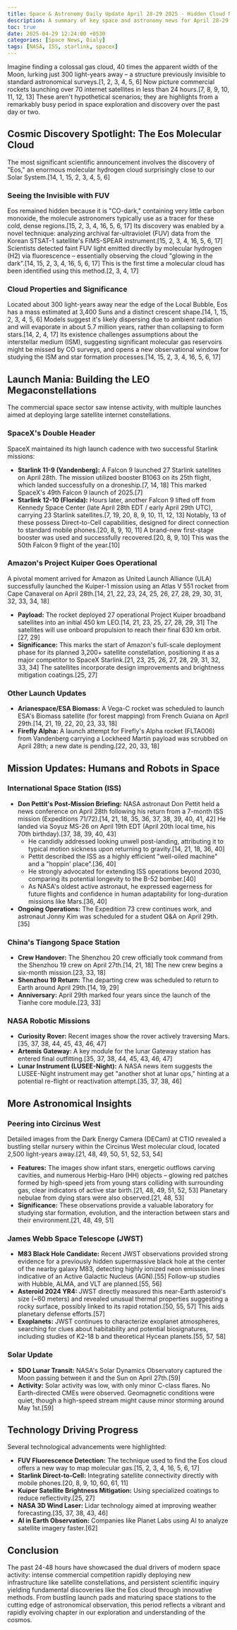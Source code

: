 ```yaml
---
title: Space & Astronomy Daily Update April 28-29 2025 - Hidden Cloud Near Earth and Launch Flurry
description: A summary of key space and astronomy news for April 28-29 2025 including the Eos molecular cloud discovery SpaceX and Kuiper launches ISS updates and telescope findings.
toc: true
date: 2025-04-29 12:24:00 +0530
categories: [Space News, Dialy]
tags: [NASA, ISS, starlink, spacex]
---
```


Imagine finding a colossal gas cloud, 40 times the apparent width of the Moon, lurking just 300 light-years away – a structure previously invisible to standard astronomical surveys.[1, 2, 3, 4, 5, 6] Now picture commercial rockets launching over 70 internet satellites in less than 24 hours.[7, 8, 9, 10, 11, 12, 13] These aren't hypothetical scenarios; they are highlights from a remarkably busy period in space exploration and discovery over the past day or two.

## Cosmic Discovery Spotlight: The Eos Molecular Cloud

The most significant scientific announcement involves the discovery of "Eos," an enormous molecular hydrogen cloud surprisingly close to our Solar System.[14, 1, 15, 2, 3, 4, 5, 6]

### Seeing the Invisible with FUV

Eos remained hidden because it is "CO-dark," containing very little carbon monoxide, the molecule astronomers typically use as a tracer for these cold, dense regions.[15, 2, 3, 4, 16, 5, 6, 17] Its discovery was enabled by a novel technique: analyzing archival far-ultraviolet (FUV) data from the Korean STSAT-1 satellite's FIMS-SPEAR instrument.[15, 2, 3, 4, 16, 5, 6, 17] Scientists detected faint FUV light emitted directly by molecular hydrogen (H2) via fluorescence – essentially observing the cloud "glowing in the dark".[14, 15, 2, 3, 4, 16, 5, 6, 17] This is the first time a molecular cloud has been identified using this method.[2, 3, 4, 17]

### Cloud Properties and Significance

Located about 300 light-years away near the edge of the Local Bubble, Eos has a mass estimated at 3,400 Suns and a distinct crescent shape.[14, 1, 15, 2, 3, 4, 5, 6] Models suggest it's likely dispersing due to ambient radiation and will evaporate in about 5.7 million years, rather than collapsing to form stars.[14, 2, 4, 17] Its existence challenges assumptions about the interstellar medium (ISM), suggesting significant molecular gas reservoirs might be missed by CO surveys, and opens a new observational window for studying the ISM and star formation processes.[14, 15, 2, 3, 4, 16, 5, 6, 17]

## Launch Mania: Building the LEO Megaconstellations

The commercial space sector saw intense activity, with multiple launches aimed at deploying large satellite internet constellations.

### SpaceX's Double Header

SpaceX maintained its high launch cadence with two successful Starlink missions:
*   **Starlink 11-9 (Vandenberg):** A Falcon 9 launched 27 Starlink satellites on April 28th. The mission utilized booster B1063 on its 25th flight, which landed successfully on a droneship.[7, 14, 18] This marked SpaceX's 49th Falcon 9 launch of 2025.[7]
*   **Starlink 12-10 (Florida):** Hours later, another Falcon 9 lifted off from Kennedy Space Center (late April 28th EDT / early April 29th UTC), carrying 23 Starlink satellites.[7, 19, 20, 8, 9, 10, 11, 12, 13] Notably, 13 of these possess Direct-to-Cell capabilities, designed for direct connection to standard mobile phones.[20, 8, 9, 10, 11] A brand-new first-stage booster was used and successfully recovered.[20, 8, 9, 10] This was the 50th Falcon 9 flight of the year.[10]

### Amazon's Project Kuiper Goes Operational

A pivotal moment arrived for Amazon as United Launch Alliance (ULA) successfully launched the Kuiper-1 mission using an Atlas V 551 rocket from Cape Canaveral on April 28th.[14, 21, 22, 23, 24, 25, 26, 27, 28, 29, 30, 31, 32, 33, 34, 18]
*   **Payload:** The rocket deployed 27 operational Project Kuiper broadband satellites into an initial 450 km LEO.[14, 21, 23, 25, 27, 28, 29, 31] The satellites will use onboard propulsion to reach their final 630 km orbit.[27, 29]
*   **Significance:** This marks the start of Amazon's full-scale deployment phase for its planned 3,200+ satellite constellation, positioning it as a major competitor to SpaceX Starlink.[21, 23, 25, 26, 27, 28, 29, 31, 32, 33, 34] The satellites incorporate design improvements and brightness mitigation coatings.[25, 27]

### Other Launch Updates

*   **Arianespace/ESA Biomass:** A Vega-C rocket was scheduled to launch ESA's Biomass satellite (for forest mapping) from French Guiana on April 29th.[14, 21, 19, 22, 20, 23, 33, 18]
*   **Firefly Alpha:** A launch attempt for Firefly's Alpha rocket (FLTA006) from Vandenberg carrying a Lockheed Martin payload was scrubbed on April 28th; a new date is pending.[22, 20, 33, 18]

## Mission Updates: Humans and Robots in Space

### International Space Station (ISS)

*   **Don Pettit's Post-Mission Briefing:** NASA astronaut Don Pettit held a news conference on April 28th following his return from a 7-month ISS mission (Expeditions 71/72).[14, 21, 18, 35, 36, 37, 38, 39, 40, 41, 42] He landed via Soyuz MS-26 on April 19th EDT (April 20th local time, his 70th birthday).[37, 38, 39, 40, 43]
    *   He candidly addressed looking unwell post-landing, attributing it to typical motion sickness upon returning to gravity.[14, 21, 18, 36, 40]
    *   Pettit described the ISS as a highly efficient "well-oiled machine" and a "hoppin' place".[36, 40]
    *   He strongly advocated for extending ISS operations beyond 2030, comparing its potential longevity to the B-52 bomber.[40]
    *   As NASA's oldest active astronaut, he expressed eagerness for future flights and confidence in human adaptability for long-duration missions like Mars.[36, 40]
*   **Ongoing Operations:** The Expedition 73 crew continues work, and astronaut Jonny Kim was scheduled for a student Q&A on April 29th.[35]

### China's Tiangong Space Station

*   **Crew Handover:** The Shenzhou 20 crew officially took command from the Shenzhou 19 crew on April 27th.[14, 21, 18] The new crew begins a six-month mission.[23, 33, 18]
*   **Shenzhou 19 Return:** The departing crew was scheduled to return to Earth around April 29th.[14, 19, 29]
*   **Anniversary:** April 29th marked four years since the launch of the Tianhe core module.[23, 33]

### NASA Robotic Missions

*   **Curiosity Rover:** Recent images show the rover actively traversing Mars.[35, 37, 38, 44, 45, 43, 46, 47]
*   **Artemis Gateway:** A key module for the lunar Gateway station has entered final outfitting.[35, 37, 38, 44, 45, 43, 46, 47]
*   **Lunar Instrument (LUSEE-Night):** A NASA news item suggests the LUSEE-Night instrument may get "another shot at lunar ops," hinting at a potential re-flight or reactivation attempt.[35, 37, 38, 46]

## More Astronomical Insights

### Peering into Circinus West

Detailed images from the Dark Energy Camera (DECam) at CTIO revealed a bustling stellar nursery within the Circinus West molecular cloud, located 2,500 light-years away.[21, 48, 49, 50, 51, 52, 53, 54]
*   **Features:** The images show infant stars, energetic outflows carving cavities, and numerous Herbig-Haro (HH) objects – glowing red patches formed by high-speed jets from young stars colliding with surrounding gas, clear indicators of active star birth.[21, 48, 49, 51, 52, 53] Planetary nebulae from dying stars were also observed.[21, 48, 53]
*   **Significance:** These observations provide a valuable laboratory for studying star formation, evolution, and the interaction between stars and their environment.[21, 48, 49, 51]

### James Webb Space Telescope (JWST)

*   **M83 Black Hole Candidate:** Recent JWST observations provided strong evidence for a previously hidden supermassive black hole at the center of the nearby galaxy M83, detecting highly ionized neon emission lines indicative of an Active Galactic Nucleus (AGN).[55] Follow-up studies with Hubble, ALMA, and VLT are planned.[55, 56]
*   **Asteroid 2024 YR4:** JWST directly measured this near-Earth asteroid's size (~60 meters) and revealed unusual thermal properties suggesting a rocky surface, possibly linked to its rapid rotation.[50, 55, 57] This aids planetary defense efforts.[57]
*   **Exoplanets:** JWST continues to characterize exoplanet atmospheres, searching for clues about habitability and potential biosignatures, including studies of K2-18 b and theoretical Hycean planets.[55, 57, 58]

### Solar Update

*   **SDO Lunar Transit:** NASA's Solar Dynamics Observatory captured the Moon passing between it and the Sun on April 27th.[59]
*   **Activity:** Solar activity was low, with only minor C-class flares. No Earth-directed CMEs were observed. Geomagnetic conditions were quiet, though a high-speed stream might cause minor storming around May 1st.[59]

## Technology Driving Progress

Several technological advancements were highlighted:
*   **FUV Fluorescence Detection:** The technique used to find the Eos cloud offers a new way to map molecular gas.[15, 2, 3, 4, 16, 5, 6, 17]
*   **Starlink Direct-to-Cell:** Integrating satellite connectivity directly with mobile phones.[20, 8, 9, 10, 60, 61, 11]
*   **Kuiper Satellite Brightness Mitigation:** Using specialized coatings to reduce reflectivity.[25, 27]
*   **NASA 3D Wind Laser:** Lidar technology aimed at improving weather forecasting.[35, 37, 38, 43, 46]
*   **AI in Earth Observation:** Companies like Planet Labs using AI to analyze satellite imagery faster.[62]

## Conclusion

The past 24-48 hours have showcased the dual drivers of modern space activity: intense commercial competition rapidly deploying new infrastructure like satellite constellations, and persistent scientific inquiry yielding fundamental discoveries like the Eos cloud through innovative methods. From bustling launch pads and maturing space stations to the cutting edge of astronomical observation, this period reflects a vibrant and rapidly evolving chapter in our exploration and understanding of the cosmos.